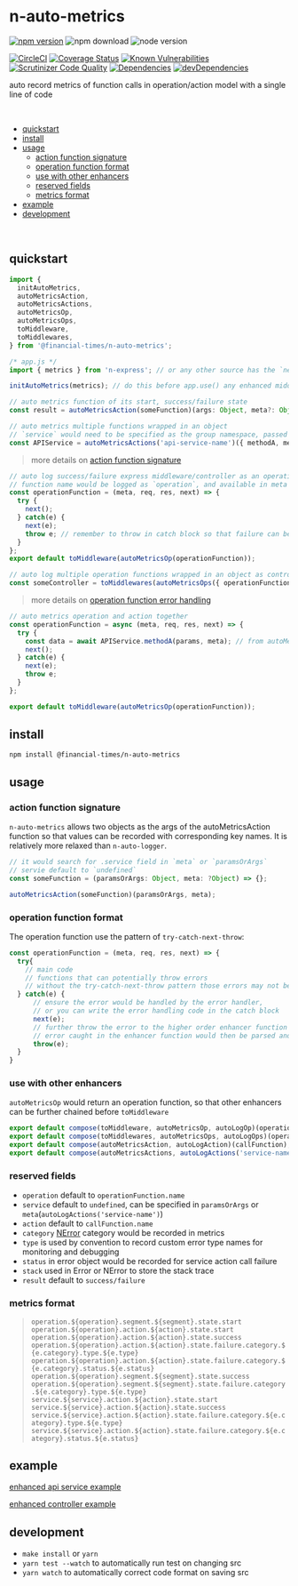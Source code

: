 # n-auto-metrics

[![npm version](https://badge.fury.io/js/%40financial-times%2Fn-auto-metrics.svg)](https://badge.fury.io/js/%40financial-times%2Fn-auto-metrics)
![npm download](https://img.shields.io/npm/dm/@financial-times/n-auto-metrics.svg)
![node version](https://img.shields.io/node/v/@financial-times/n-auto-metrics.svg)

[![CircleCI](https://circleci.com/gh/Financial-Times/n-auto-metrics.svg?style=shield)](https://circleci.com/gh/Financial-Times/n-auto-metrics)
[![Coverage Status](https://coveralls.io/repos/github/Financial-Times/n-auto-metrics/badge.svg?branch=master)](https://coveralls.io/github/Financial-Times/n-auto-metrics?branch=master) 
[![Known Vulnerabilities](https://snyk.io/test/github/Financial-Times/n-auto-metrics/badge.svg)](https://snyk.io/test/github/Financial-Times/n-auto-metrics)
[![Scrutinizer Code Quality](https://scrutinizer-ci.com/g/Financial-Times/n-auto-metrics/badges/quality-score.png?b=master)](https://scrutinizer-ci.com/g/Financial-Times/n-auto-metrics/?branch=master)
[![Dependencies](https://david-dm.org/Financial-Times/n-auto-metrics.svg)](https://david-dm.org/Financial-Times/n-auto-metrics)
[![devDependencies](https://david-dm.org/Financial-Times/n-auto-metrics/dev-status.svg)](https://david-dm.org/Financial-Times/n-auto-metrics?type=dev)

auto record metrics of function calls in operation/action model with a single line of code

<br>

- [quickstart](#quickstart)
- [install](#install)
- [usage](#usage)
   * [action function signature](#action-function-signature)
   * [operation function format](#operation-function-format)
   * [use with other enhancers](#use-with-other-enhancers)
   * [reserved fields](#reserved-fields)
   * [metrics format](#metrics-format)
- [example](#example)
- [development](#development)

<br>

## quickstart
```js
import { 
  initAutoMetrics,
  autoMetricsAction, 
  autoMetricsActions, 
  autoMetricsOp,
  autoMetricsOps,
  toMiddleware,
  toMiddlewares,
} from '@financial-times/n-auto-metrics';
```

```js
/* app.js */
import { metrics } from 'n-express'; // or any other source has the `next-metrics` instance

initAutoMetrics(metrics); // do this before app.use() any enhanced middleware/controller
```

```js
// auto metrics function of its start, success/failure state
const result = autoMetricsAction(someFunction)(args: Object, meta?: Object);

// auto metrics multiple functions wrapped in an object
// `service` would need to be specified as the group namespace, passed to meta
const APIService = autoMetricsActions('api-service-name')({ methodA, methodB, methodC });
```
> more details on [action function signature](#action-function-signature)


```js
// auto log success/failure express middleware/controller as an operation function 
// function name would be logged as `operation`, and available in meta
const operationFunction = (meta, req, res, next) => {
  try {
    next();
  } catch(e) {
    next(e);
    throw e; // remember to throw in catch block so that failure can be logged correctly
  }
};
export default toMiddleware(autoMetricsOp(operationFunction));

// auto log multiple operation functions wrapped in an object as controller
const someController = toMiddlewares(autoMetricsOps({ operationFunctionA, operationFuncitonB }));
```
> more details on [operation function error handling](#operation-function-error-handling)

```js
// auto metrics operation and action together
const operationFunction = async (meta, req, res, next) => {
  try {
    const data = await APIService.methodA(params, meta); // from autoMetricsActions
    next();
  } catch(e) {
    next(e);
    throw e;
  }
};

export default toMiddleware(autoMetricsOp(operationFunction));
```

## install
```shell
npm install @financial-times/n-auto-metrics
```

## usage

### action function signature

`n-auto-metrics` allows two objects as the args of the autoMetricsAction function so that values can be recorded with corresponding key names. It is relatively more relaxed than `n-auto-logger`.
```js
// it would search for .service field in `meta` or `paramsOrArgs`
// servie default to `undefined`
const someFunction = (paramsOrArgs: Object, meta: ?Object) => {};

autoMetricsAction(someFunction)(paramsOrArgs, meta);
```

### operation function format

The operation function use the pattern of `try-catch-next-throw`:

```js
const operationFunction = (meta, req, res, next) => {
  try{
    // main code
    // functions that can potentially throw errors
    // without the try-catch-next-throw pattern those errors may not be next to error handler
  } catch(e) {
      // ensure the error would be handled by the error handler, 
      // or you can write the error handling code in the catch block
      next(e);
      // further throw the error to the higher order enhancer function
      // error caught in the enhancer function would then be parsed and logged
      throw(e);
  }
}
```

### use with other enhancers

`autoMetricsOp` would return an operation function, so that other enhancers can be further chained before `toMiddleware`

```js
export default compose(toMiddleware, autoMetricsOp, autoLogOp)(operationFunction);
export default compose(toMiddlewares, autoMetricsOps, autoLogOps)(operationBundle);
export default compose(autoMetricsAction, autoLogAction)(callFunction);
export default compose(autoMetricsActions, autoLogActions('service-name'))(callFunctionBundle);
```

### reserved fields

* `operation` default to `operationFunction.name`
* `service` default to `undefined`, can be specified in `paramsOrArgs` or `meta`(`autoLogActions('service-name')`)
* `action` default to `callFunction.name`
* `category` [NError](https://github.com/financial-times/n-error) category would be recorded in metrics
* `type` is used by convention to record custom error type names for monitoring and debugging
* `status` in error object would be recorded for service action call failure
* `stack` used in Error or NError to store the stack trace
* `result` default to `success/failure`

### metrics format

> `operation.${operation}.segment.${segment}.state.start`
> `operation.${operation}.action.${action}.state.start`
> `operation.${operation}.action.${action}.state.success`
> `operation.${operation}.action.${action}.state.failure.category.${e.category}.type.${e.type}`
> `operation.${operation}.action.${action}.state.failure.category.${e.category}.status.${e.status}`
> `operation.${operation}.segment.${segment}.state.success`
> `operation.${operation}.segment.${segment}.state.failure.category.${e.category}.type.${e.type}`
> `service.${service}.action.${action}.state.start`
> `service.${service}.action.${action}.state.success`
> `service.${service}.action.${action}.state.failure.category.${e.category}.type.${e.type}`
> `service.${service}.action.${action}.state.failure.category.${e.category}.status.${e.status}`


## example

[enhanced api service example](https://github.com/Financial-Times/newspaper-mma/blob/master/server/apis/newspaper-info-svc.js)

[enhanced controller example](https://github.com/Financial-Times/newspaper-mma/blob/master/server/routes/delivery-address/controller.js)

## development
* `make install` or `yarn`
* `yarn test --watch` to automatically run test on changing src
* `yarn watch` to automatically correct code format on saving src
